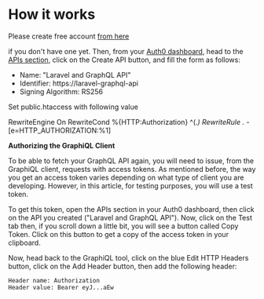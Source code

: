 # How it works

Please create free account <a href="https://auth0.com/signup">from here</a>

if you don't have one yet. Then, from your <a href="https://manage.auth0.com/">Auth0 dashboard</a>, head to
the <a href="https://manage.auth0.com/#/apis">APIs section</a>, click on the Create API button, and fill the form as
follows:

- Name: "Laravel and GraphQL API"
- Identifier: https://laravel-graphql-api
- Signing Algorithm: RS256

<p>
Set public.htaccess with following value

RewriteEngine On
RewriteCond %{HTTP:Authorization} ^(.*)
RewriteRule .* - [e=HTTP_AUTHORIZATION:%1]
</p>

<p>
<b>Authorizing the GraphiQL Client</b>

To be able to fetch your GraphQL API again, you will need to issue, from the GraphiQL client, requests with access tokens. As mentioned before, the way you get an access token varies depending on what type of client you are developing. However, in this article, for testing purposes, you will use a test token.

To get this token, open the APIs section in your Auth0 dashboard, then click on the API you created ("Laravel and GraphQL API"). Now, click on the Test tab then, if you scroll down a little bit, you will see a button called Copy Token. Click on this button to get a copy of the access token in your clipboard.

</p>


Now, head back to the GraphiQL tool, click on the blue Edit HTTP Headers button, click on the Add Header button, then add the following header:

    Header name: Authorization
    Header value: Bearer eyJ...aEw
